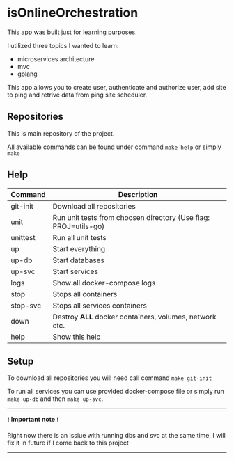 # isOnlineOrchestration

This app was built just for learning purposes. 

I utilized three topics I wanted to learn:

- microservices architecture
- mvc
- golang

This app allows you to create user, authenticate and authorize user, add site to ping and retrive data from ping site scheduler.

## Repositories

This is main repository of the project.

All available commands can be found under command `make help` or simply `make`

## Help

| Command  | Description                                                     |
| -------- | --------------------------------------------------------------- |
| git-init | Download all repositories                                       |
| unit     | Run unit tests from choosen directory (Use flag: PROJ=utils-go) |
| unittest | Run all unit tests                                              |
| up       | Start everything                                                |
| up-db    | Start databases                                                 |
| up-svc   | Start services                                                  |
| logs     | Show all docker-compose logs                                    |
| stop     | Stops all containers                                            |
| stop-svc | Stops all services containers                                   |
| down     | Destroy **ALL** docker containers, volumes, network etc.        |
| help     | Show this help                                                  |

## Setup

To download all repositories you will need call command `make git-init`

To run all services you can use provided docker-compose file or simply run `make up-db` and then `make up-svc`. 

---

:exclamation: **Important note** :exclamation:

Right now there is an issiue with running dbs and svc at the same time, I will fix it in future if I come back to this project

---
